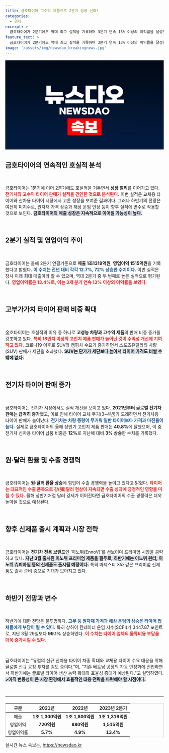 ```yaml
---
title: 금호타이어 고수익 제품으로 2분기 성공 신화!
categories:
  - 경제
excerpt: >
  금호타이어가 2분기에도 역대 최고 실적을 기록하며 3분기 연속 13% 이상의 이익률을 달성했다. 전기차와 고성능 타이어의 판매 증가로 매출을 끌어올리며 미래 전망은 불투명하지만, 프리미엄 시장 공략이 기대된다.
feature_text: >
  금호타이어가 2분기에도 역대 최고 실적을 기록하며 3분기 연속 13% 이상의 이익률을 달성했다. 전기차와 고성능 타이어의 판매 증가로 매출을 끌어올리며 미래 전망은 불투명하지만, 프리미엄 시장 공략이 기대된다.
image: '/assets/img/newsdao_breakingnews.jpg'
---
```


<p><img src="/assets/img/newsdao_breakingnews.jpg" alt="bookingtag 속보" /></p>

<h2 data-ke-size="size26">금호타이어의 연속적인 호실적 분석</h2>

<p data-ke-size="size16">&nbsp;</p>

<p>금호타이어는 1분기에 이어 2분기에도 호실적을 거두면서 <strong>성장 랠리</strong>를 이어가고 있다. <b><span style="color: #ee2323;">
전기차와 고수익 타이어 판매가 실적을 견인한 것으로 분석된다.</span></b> 이번 실적은 교체용 타이어와 신차용 타이어 시장에서 고른 성장을 보여준 결과이다. 그러나 하반기의 전망은 여전히 미지수로, 원자재 가격 상승과 해상 운임 인상 등이 향후 실적에 변수로 작용할 것으로 보인다. <b><span style="background-color: #21538527;">금호타이어의 매출 성장은 지속적으로 이어질 가능성이 높다.</span></b> </p>

<p data-ke-size="size16">&nbsp;</p>

<h2 data-ke-size="size26">2분기 실적 및 영업이익 추이</h2>

<p data-ke-size="size16">&nbsp;</p>

<p>금호타이어는 올해 2분기 연결기준으로 <strong>매출 1조1319억원</strong>, <strong>영업이익 1515억원</strong>을 기록했다고 밝혔다. <b><span style="color: #1a5490;">이 수치는 전년 대비 각각 12.7%, 72% 상승한 수치이다.</span></b> 이번 실적은 창사 이래 최대 매출이라 할 수 있으며, 역대 2분기 중 두 번째로 높은 실적으로 평가된다. <b><span style="color: #ee2323;">영업이익률은 13.4%로, 이는 3개 분기 연속 13% 이상의 이익률을 보였다.</span></b> </p>

<p data-ke-size="size16">&nbsp;</p>

<h2 data-ke-size="size26">고부가가치 타이어 판매 비중 확대</h2>

<p data-ke-size="size16">&nbsp;</p>

<p>金호타이어는 호실적의 이유 중 하나로 <strong>고성능 차량과 고수익 제품</strong>의 판매 비중 증가를 강조하고 있다. <b><span style="color: #ee2323;">특히 18인치 이상의 고인치 제품 판매가 늘어난 것이 수익성 개선에 기여하고 있다.</span></b> 코로나19 이후로 SUV와 캠핑차 수요가 증가하면서 스포츠유틸리티 차량(SUV) 판매가 세단을 초과했다. <b><span style="background-color: #21538527;">SUV는 단가가 세단보다 높아서 타이어 가격도 비쌀 수밖에 없다.</span></b> </p>

<p data-ke-size="size16">&nbsp;</p>

<h2 data-ke-size="size26">전기차 타이어 판매 증가</h2>

<p data-ke-size="size16">&nbsp;</p>

<p>금호타이어는 전기차 시장에서도 실적 개선을 보이고 있다. <strong>2021년부터 글로벌 전기차 판매는 급격히 증가</strong>했고, 이로 인해 타이어 교체 주기(3~4년)가 도래하면서 전기차용 타이어 판매가 늘어났다. <b><span style="color: #1a5490;">전기차는 차량 중량이 무거워 일반 타이어보다 가격과 마진율이 높다.</span></b> 실제로 금호타이어의 올해 상반기 고인치 제품 판매는 <strong>40.8%</strong>에 달했으며, 이 중 전기차 신차용 타이어 납품 비중은 <strong>12%</strong>로 지난해 대비 <strong>3% 상승</strong>한 수치를 기록했다. </p>

<p data-ke-size="size16">&nbsp;</p>

<h2 data-ke-size="size26">원·달러 환율 및 수출 경쟁력</h2>

<p data-ke-size="size16">&nbsp;</p>

<p>금호타이어는 <strong>원·달러 환율 상승</strong>에 힘입어 수출 경쟁력을 높이고 있다고 밝혔다. <b><span style="color: #ee2323;">타이어는 대표적인 수출 품목으로 강(强)달러 현상이 지속되면 수출 성과에 긍정적인 영향을 미칠 수 있다.</span></b> 올해 상반기처럼 달러 강세가 이어진다면 금호타이어의 수출 경쟁력은 더욱 높아질 것으로 예상된다. </p>

<p data-ke-size="size16">&nbsp;</p>

<h2 data-ke-size="size26">향후 신제품 출시 계획과 시장 전략</h2>

<p data-ke-size="size16">&nbsp;</p>

<p>금호타이어는 <strong>전기차 전용 브랜드</strong>인 ‘이노뷔(EnnoV)’를 선보이며 프리미엄 시장을 공략하고 있다. <b><span style="background-color: #21538527;">지난 3월 출시된 이노뷔 프리미엄 제품을 필두로, 하반기에는 이노뷔 윈터, 이노뷔 슈퍼마일 등의 신제품도 출시될 예정이다.</span></b> 특히 마제스티 X와 같은 프리미엄 신제품도 출시 준비 중으로 기대가 모아지고 있다. </p>

<p data-ke-size="size16">&nbsp;</p>

<h2 data-ke-size="size26">하반기 전망과 변수</h2>

<p data-ke-size="size16">&nbsp;</p>

<p>하반기에 대한 전망은 불투명하다. <b><span style="color: #1a5490;">고무 등 원자재 가격과 해상 운임의 상승은 타이어 업체들에게 부담이 될 수 있다.</span></b> 특히 상하이 컨테이너 운임 지수(SCFI)가 3447.87 포인트로, 지난 3월 29일보다 <strong>99.1%</strong> 상승하였다. <b><span style="color: #ee2323;">이 수치는 타이어 업체의 물류비용 부담을 더욱 증가시킬 수 있다.</span></b> </p>

<p data-ke-size="size16">&nbsp;</p>

<p>금호타이어는 "유럽의 신규 신차용 타이어 차종 확대와 교체용 타이어 수요 대응을 위해 글로벌 신규 공장 투자를 검토 중이다."며, "기존 베트남 공장의 가동 안정화에 진입하면서 하반기에는 글로벌 타이어 생산 능력 확대와 효율성 증대가 예상된다."고 설명하였다. <b><span style="background-color: #21538527;">&gt;아직 변동성이 큰 시장 환경에서 효율적인 대응 전략을 마련해야 할 시점이다.</span></b></p>

<p data-ke-size="size16">&nbsp;</p>

<hr>

<table style="width: 100%; border: 1px solid #ccc; margin-top: 20px;">
  <thead>
    <tr>
      <th style="text-align: center;">구분</th>
      <th style="text-align: center;">2021년</th>
      <th style="text-align: center;">2022년</th>
      <th style="text-align: center;">2023년 2분기</th>
    </tr>
  </thead>
  <tbody>
    <tr>
      <td style="text-align: center;">매출</td>
      <td style="text-align: center; height: 17px;"><b>1조 1,300억원</b></td>
      <td style="text-align: center; height: 17px;"><b>1조 1,800억원</b></td>
      <td style="text-align: center; height: 17px;"><b>1조 1,319억원</b></td>
    </tr>
    <tr>
      <td style="text-align: center;">영업이익</td>
      <td style="text-align: center; height: 17px;"><b>720억원</b></td>
      <td style="text-align: center; height: 17px;"><b>880억원</b></td>
      <td style="text-align: center; height: 17px;"><b>1,515억원</b></td>
    </tr>
    <tr>
      <td style="text-align: center;">영업이익률</td>
      <td style="text-align: center; height: 17px;"><b>5.7%</b></td>
      <td style="text-align: center; height: 17px;"><b>4.9%</b></td>
      <td style="text-align: center; height: 17px;"><b>13.4%</b></td>
    </tr>
  </tbody>
</table>
실시간 뉴스 속보는, <a href="https://newsdao.kr" rel="dofollow">https://newsdao.kr</a>


